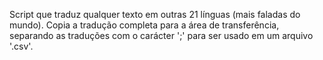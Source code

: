Script que traduz qualquer texto em outras 21 línguas (mais faladas do mundo).
Copia a tradução completa para a área de transferência, separando as traduções com o carácter ';' para ser usado em um arquivo '.csv'.
